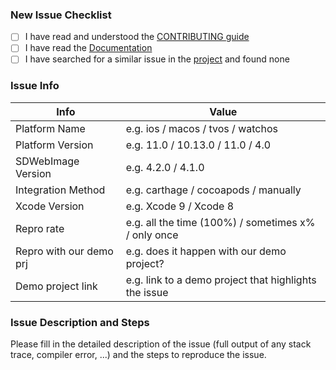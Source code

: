 ### New Issue Checklist

* [ ] I have read and understood the [CONTRIBUTING guide](https://github.com/rs/SDWebImage/blob/master/.github/CONTRIBUTING.md)
* [ ] I have read the [Documentation](http://cocoadocs.org/docsets/SDWebImage/)
* [ ] I have searched for a similar issue in the [project](https://github.com/rs/SDWebImage/issues) and found none

### Issue Info

 Info                    | Value                               |
-------------------------|-------------------------------------|
 Platform Name           | e.g. ios / macos / tvos / watchos
 Platform Version        | e.g. 11.0 / 10.13.0 / 11.0 / 4.0
 SDWebImage Version      | e.g. 4.2.0 / 4.1.0
 Integration Method      | e.g. carthage / cocoapods / manually
 Xcode Version           | e.g. Xcode 9 / Xcode 8
 Repro rate              | e.g. all the time (100%) / sometimes x% / only once
 Repro with our demo prj | e.g. does it happen with our demo project?
 Demo project link       | e.g. link to a demo project that highlights the issue

### Issue Description and Steps

Please fill in the detailed description of the issue (full output of any stack trace, compiler error, ...) and the steps to reproduce the issue.

